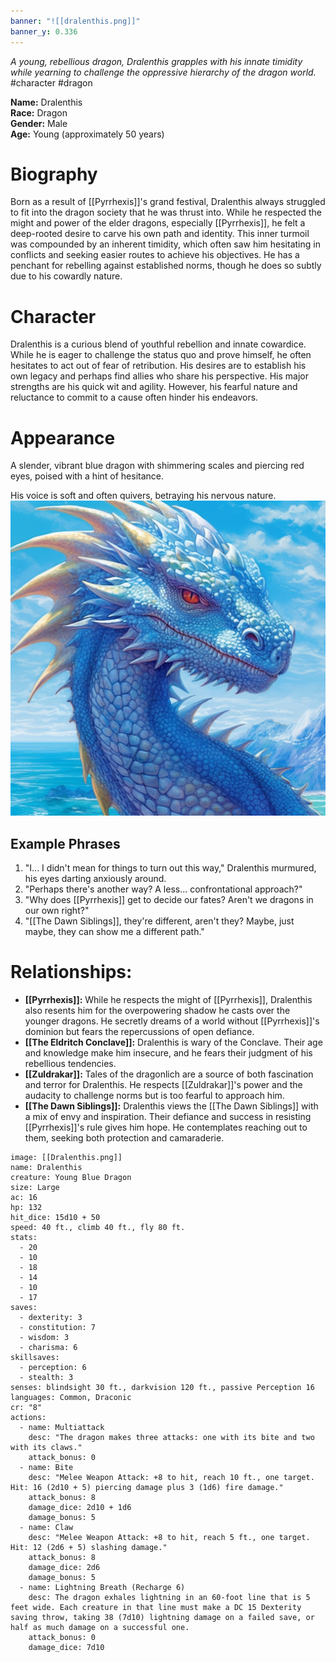```yaml
---
banner: "![[dralenthis.png]]"
banner_y: 0.336
---
```

*A young, rebellious dragon, Dralenthis grapples with his innate timidity while yearning to challenge the oppressive hierarchy of the dragon world.*
#character #dragon

**Name:** Dralenthis  
**Race:** Dragon  
**Gender:** Male  
**Age:** Young (approximately 50 years)
# Biography
Born as a result of [[Pyrrhexis]]'s grand festival, Dralenthis always struggled to fit into the dragon society that he was thrust into. While he respected the might and power of the elder dragons, especially [[Pyrrhexis]], he felt a deep-rooted desire to carve his own path and identity. This inner turmoil was compounded by an inherent timidity, which often saw him hesitating in conflicts and seeking easier routes to achieve his objectives. He has a penchant for rebelling against established norms, though he does so subtly due to his cowardly nature.
# Character
Dralenthis is a curious blend of youthful rebellion and innate cowardice. While he is eager to challenge the status quo and prove himself, he often hesitates to act out of fear of retribution. His desires are to establish his own legacy and perhaps find allies who share his perspective. His major strengths are his quick wit and agility. However, his fearful nature and reluctance to commit to a cause often hinder his endeavors.
# Appearance
A slender, vibrant blue dragon with shimmering scales and piercing red eyes, poised with a hint of hesitance.

His voice is soft and often quivers, betraying his nervous nature.
![Dralenthis Illustration](Dralenthis.png)
## Example Phrases
1. "I... I didn't mean for things to turn out this way," Dralenthis murmured, his eyes darting anxiously around.
2. "Perhaps there's another way? A less... confrontational approach?"
3. "Why does [[Pyrrhexis]] get to decide our fates? Aren't we dragons in our own right?"
4. "[[The Dawn Siblings]], they're different, aren't they? Maybe, just maybe, they can show me a different path."
# Relationships:
- **[[Pyrrhexis]]:** While he respects the might of [[Pyrrhexis]], Dralenthis also resents him for the overpowering shadow he casts over the younger dragons. He secretly dreams of a world without [[Pyrrhexis]]'s dominion but fears the repercussions of open defiance.
- **[[The Eldritch Conclave]]:** Dralenthis is wary of the Conclave. Their age and knowledge make him insecure, and he fears their judgment of his rebellious tendencies.
- **[[Zuldrakar]]:** Tales of the dragonlich are a source of both fascination and terror for Dralenthis. He respects [[Zuldrakar]]'s power and the audacity to challenge norms but is too fearful to approach him.  
- **[[The Dawn Siblings]]:** Dralenthis views the [[The Dawn Siblings]] with a mix of envy and inspiration. Their defiance and success in resisting [[Pyrrhexis]]'s rule gives him hope. He contemplates reaching out to them, seeking both protection and camaraderie.

```statblock
image: [[Dralenthis.png]]
name: Dralenthis
creature: Young Blue Dragon
size: Large
ac: 16
hp: 132
hit_dice: 15d10 + 50
speed: 40 ft., climb 40 ft., fly 80 ft.
stats:
  - 20
  - 10
  - 18
  - 14
  - 10
  - 17
saves:
  - dexterity: 3
  - constitution: 7
  - wisdom: 3
  - charisma: 6
skillsaves:
  - perception: 6
  - stealth: 3
senses: blindsight 30 ft., darkvision 120 ft., passive Perception 16
languages: Common, Draconic
cr: "8"
actions:
  - name: Multiattack
    desc: "The dragon makes three attacks: one with its bite and two with its claws."
    attack_bonus: 0
  - name: Bite
    desc: "Melee Weapon Attack: +8 to hit, reach 10 ft., one target. Hit: 16 (2d10 + 5) piercing damage plus 3 (1d6) fire damage."
    attack_bonus: 8
    damage_dice: 2d10 + 1d6
    damage_bonus: 5
  - name: Claw
    desc: "Melee Weapon Attack: +8 to hit, reach 5 ft., one target. Hit: 12 (2d6 + 5) slashing damage."
    attack_bonus: 8
    damage_dice: 2d6
    damage_bonus: 5
  - name: Lightning Breath (Recharge 6)
    desc: The dragon exhales lightning in an 60-foot line that is 5 feet wide. Each creature in that line must make a DC 15 Dexterity saving throw, taking 38 (7d10) lightning damage on a failed save, or half as much damage on a successful one.
    attack_bonus: 0
    damage_dice: 7d10

```